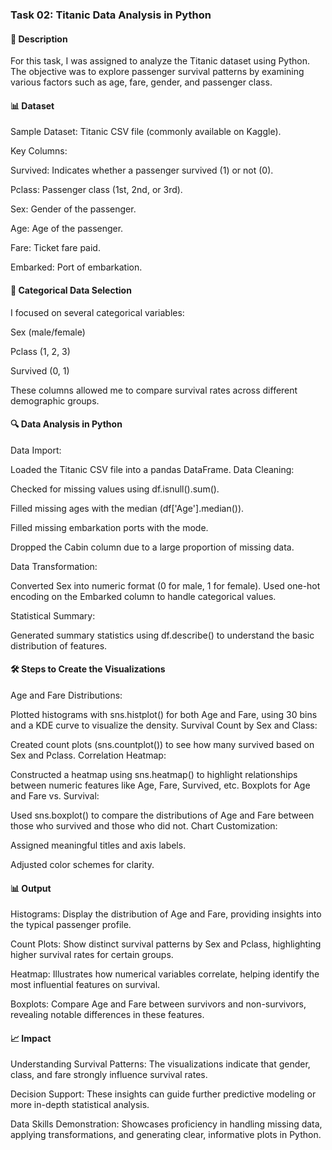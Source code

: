 ### Task 02: Titanic Data Analysis in Python


#### 📄 Description


For this task, I was assigned to analyze the Titanic dataset using Python. The objective was to explore passenger survival patterns by examining various factors such as age, fare, gender, and passenger class.

#### 📊 Dataset


Sample Dataset: Titanic CSV file (commonly available on Kaggle).


Key Columns:


Survived: Indicates whether a passenger survived (1) or not (0).


Pclass: Passenger class (1st, 2nd, or 3rd).


Sex: Gender of the passenger.


Age: Age of the passenger.


Fare: Ticket fare paid.


Embarked: Port of embarkation.


#### 📌 Categorical Data Selection

I focused on several categorical variables:

Sex (male/female)

Pclass (1, 2, 3)

Survived (0, 1)

These columns allowed me to compare survival rates across different demographic groups.


#### 🔍 Data Analysis in Python


Data Import:


Loaded the Titanic CSV file into a pandas DataFrame.
Data Cleaning:


Checked for missing values using df.isnull().sum().

Filled missing ages with the median (df['Age'].median()).

Filled missing embarkation ports with the mode.

Dropped the Cabin column due to a large proportion of missing data.


Data Transformation:


Converted Sex into numeric format (0 for male, 1 for female).
Used one-hot encoding on the Embarked column to handle categorical values.


Statistical Summary:


Generated summary statistics using df.describe() to understand the basic distribution of features.


#### 🛠 Steps to Create the Visualizations


Age and Fare Distributions:

Plotted histograms with sns.histplot() for both Age and Fare, using 30 bins and a KDE curve to visualize the density.
Survival Count by Sex and Class:


Created count plots (sns.countplot()) to see how many survived based on Sex and Pclass.
Correlation Heatmap:


Constructed a heatmap using sns.heatmap() to highlight relationships between numeric features like Age, Fare, Survived, etc.
Boxplots for Age and Fare vs. Survival:


Used sns.boxplot() to compare the distributions of Age and Fare between those who survived and those who did not.
Chart Customization:

Assigned meaningful titles and axis labels.


Adjusted color schemes for clarity.


#### 📊 Output


Histograms: Display the distribution of Age and Fare, providing insights into the typical passenger profile.


Count Plots: Show distinct survival patterns by Sex and Pclass, highlighting higher survival rates for certain groups.


Heatmap: Illustrates how numerical variables correlate, helping identify the most influential features on survival.


Boxplots: Compare Age and Fare between survivors and non-survivors, revealing notable differences in these features.


#### 📈 Impact


Understanding Survival Patterns: The visualizations indicate that gender, class, and fare strongly influence survival rates.


Decision Support: These insights can guide further predictive modeling or more in-depth statistical analysis.


Data Skills Demonstration: Showcases proficiency in handling missing data, applying transformations, and generating clear, informative plots in Python.
